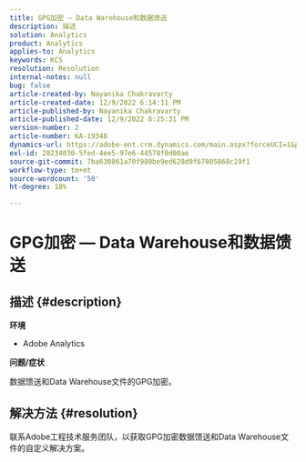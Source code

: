```yaml
---
title: GPG加密 — Data Warehouse和数据馈送
description: 描述
solution: Analytics
product: Analytics
applies-to: Analytics
keywords: KCS
resolution: Resolution
internal-notes: null
bug: false
article-created-by: Nayanika Chakravarty
article-created-date: 12/9/2022 6:14:11 PM
article-published-by: Nayanika Chakravarty
article-published-date: 12/9/2022 6:25:31 PM
version-number: 2
article-number: KA-19348
dynamics-url: https://adobe-ent.crm.dynamics.com/main.aspx?forceUCI=1&pagetype=entityrecord&etn=knowledgearticle&id=9e99a045-ed77-ed11-81aa-6045bd006b3d
exl-id: 28234030-5fed-4ee5-97e6-44578f0d00ae
source-git-commit: 7ba630861a70f980be9ed628d9f67805868c19f1
workflow-type: tm+mt
source-wordcount: '50'
ht-degree: 18%

---
```


# GPG加密 — Data Warehouse和数据馈送

## 描述 {#description}


<b>环境</b>

- Adobe Analytics

<b>问题/症状</b>

数据馈送和Data Warehouse文件的GPG加密。


## 解决方法 {#resolution}


联系Adobe工程技术服务团队，以获取GPG加密数据馈送和Data Warehouse文件的自定义解决方案。
